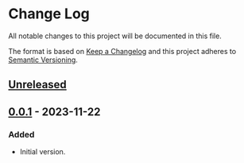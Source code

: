 # Change Log
All notable changes to this project will be documented in this file.

The format is based on [Keep a Changelog](http://keepachangelog.com/)
and this project adheres to [Semantic Versioning](http://semver.org/).


## [Unreleased]


## [0.0.1] - 2023-11-22
### Added
- Initial version.


<!-- links -->
[Unreleased]: https://github.com/plandes/calsum/compare/v0.0.1...HEAD
[0.0.1]: https://github.com/plandes/calsum/compare/v0.0.0...v0.0.1
